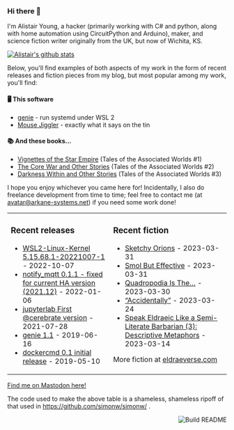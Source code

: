 ### Hi there 👋

I'm Alistair Young, a hacker (primarily working with C# and python, along with home automation using CircuitPython and Arduino), maker, and science fiction writer originally from the UK, but now of Wichita, KS.

[![Alistair's github stats](https://github-readme-stats.vercel.app/api?username=cerebrate&show_icons=true)](https://github.com/anuraghazra/github-readme-stats)

Below, you'll find examples of both aspects of my work in the form of recent releases and fiction pieces from my blog, but most popular among my work, you'll find:

#### :desktop_computer: This software

* [genie](https://github.com/arkane-systems/genie) - run systemd under WSL 2
* [Mouse Jiggler](https://github.com/cerebrate/mousejiggler) - exactly what it says on the tin

#### :books: And these books...

* [Vignettes of the Star Empire](https://www.amazon.com/gp/product/B00A2X4QQO/) (Tales of the Associated Worlds #1)
* [The Core War and Other Stories](https://www.amazon.com/gp/product/B00VSM9NNE/) (Tales of the Associated Worlds #2)
* [Darkness Within and Other Stories](https://www.amazon.com/gp/product/B082HC8JRQ/) (Tales of the Associated Worlds #3)

I hope you enjoy whichever you came here for! Incidentally, I also do freelance development from time to time; feel free to contact me (at avatar@arkane-systems.net) if you need some work done!

<table><tr><td valign="top">

### Recent releases
<!-- releases starts -->
* [WSL2-Linux-Kernel 5.15.68.1-20221007-1](https://github.com/cerebrate/WSL2-Linux-Kernel/releases/tag/5.15.68.1-20221007-1) - 2022-10-07
* [notify_mqtt 0.1.1 - fixed for current HA version (2021.12)](https://github.com/cerebrate/notify_mqtt/releases/tag/0.1.1) - 2022-01-06
* [jupyterlab First @cerebrate version](https://github.com/cerebrate/jupyterlab/releases/tag/v0.1) - 2021-07-28
* [genie 1.1](https://github.com/arkane-systems/genie/releases/tag/1.1) - 2019-06-16
* [dockercmd 0.1 initial release](https://github.com/arkane-systems/dockercmd/releases/tag/v0.1) - 2019-05-10
<!-- releases ends -->
</td><td valign="top">

### Recent fiction
<!-- fiction starts -->
* [Sketchy Orions](https://eldraeverse.com/2023/03/31/sketchy-orions/) - 2023-03-31
* [Smol But Effective](https://eldraeverse.com/2023/03/30/smol-but-effective/) - 2023-03-31
* [Quadropodia Is The&#8230;](https://eldraeverse.com/2023/03/30/quadropodia-is-the/) - 2023-03-30
* [&#8220;Accidentally&#8221;](https://eldraeverse.com/2023/03/23/accidentally/) - 2023-03-24
* [Speak Eldraeic Like a Semi-Literate Barbarian (3): Descriptive Metaphors](https://eldraeverse.com/2023/03/13/speak-eldraeic-like-a-semi-literate-barbarian-3-descriptive-metaphors/) - 2023-03-14
<!-- fiction ends -->

More fiction at [eldraeverse.com](https://eldraeverse.com/)
</td></tr></table>

<a rel="me" href="https://social.arkane-systems.net/@cerebrate">Find me on Mastodon here!</a>

The code used to make the above table is a shameless, shameless ripoff of that used in https://github.com/simonw/simonw/ .

<a href="https://github.com/cerebrate/cerebrate/actions"><img src="https://github.com/cerebrate/cerebrate/workflows/Build%20README/badge.svg" align="right" alt="Build README"></a>
